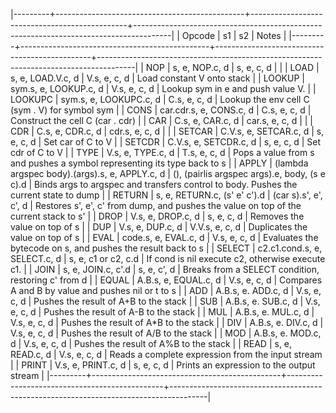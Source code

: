 |---------+-----------------------------------------------+-----------------------------------------------+---------------------------------------------------------------------------------------|
| Opcode  | s1                                            | s2                                            | Notes                                                                                 |
|---------+-----------------------------------------------+-----------------------------------------------+---------------------------------------------------------------------------------------|
| NOP     | s, e, NOP.c, d                                | s, e, c, d                                    |                                                                                       |
| LOAD    | s, e, LOAD.V.c, d                             | V.s, e, c, d                                  | Load constant V onto stack                                                            |
| LOOKUP  | sym.s, e, LOOKUP.c, d                         | V.s, e, c, d                                  | Lookup sym in e and push value V.                                                     |
| LOOKUPC | sym.s, e, LOOKUPC.c, d                        | C.s, e, c, d                                  | Lookup the env cell C (sym . V) for symbol sym                                        |
| CONS    | car.cdr.s, e, CONS.c, d                       | C.s, e, c, d                                  | Construct the cell C (car . cdr)                                                      |
| CAR     | C.s, e, CAR.c, d                              | car.s, e, c, d                                |                                                                                       |
| CDR     | C.s, e, CDR.c, d                              | cdr.s, e, c, d                                |                                                                                       |
| SETCAR  | C.V.s, e, SETCAR.c, d                         | s, e, c, d                                    | Set car of C to V                                                                     |
| SETCDR  | C.V.s, e, SETCDR.c, d                         | s, e, c, d                                    | Set cdr of C to V                                                                     |
| TYPE    | V.s, e, TYPE.c, d                             | T.s, e, c, d                                  | Pops a value from s and pushes a symbol representing its type back to s               |
| APPLY   | (lambda argspec body).(args).s, e, APPLY.c, d | (), (pairlis argspec args).e, body, (s e c).d | Binds args to argspec and transfers control to body. Pushes the current state to dump |
| RETURN  | s, e, RETURN.c, (s' e' c').d                  | (car s).s', e', c', d                         | Restores s', e', c' from dump, and pushes the value on top of the current stack to s' |
| DROP    | V.s, e, DROP.c, d                             | s, e, c, d                                    | Removes the value on top of s                                                         |
| DUP     | V.s, e, DUP.c, d                              | V.V.s, e, c, d                                | Duplicates the value on top of s                                                      |
| EVAL    | code.s, e, EVAL.c, d                          | V.s, e, c, d                                  | Evaluates the bytecode on s, and pushes the result back to s                          |
| SELECT  | c2.c1.cond.s, e, SELECT.c, d                  | s, e, c1 or c2, c.d                           | If cond is nil execute c2, otherwise execute c1.                                      |
| JOIN    | s, e, JOIN.c, c'.d                            | s, e, c', d                                   | Breaks from a SELECT condition, restoring c' from d                                   |
| EQUAL   | A.B.s, e, EQUAL.c, d                          | V.s, e, c, d                                  | Compares A and B by value and pushes nil or t to s                                    |
| ADD     | A.B.s, e. ADD.c, d                            | V.s, e, c, d                                  | Pushes the result of A+B to the stack                                                 |
| SUB     | A.B.s, e. SUB.c, d                            | V.s, e, c, d                                  | Pushes the result of A-B to the stack                                                 |
| MUL     | A.B.s, e. MUL.c, d                            | V.s, e, c, d                                  | Pushes the result of A*B to the stack                                                 |
| DIV     | A.B.s, e. DIV.c, d                            | V.s, e, c, d                                  | Pushes the result of A/B to the stack                                                 |
| MOD     | A.B.s, e. MOD.c, d                            | V.s, e, c, d                                  | Pushes the result of A%B to the stack                                                 |
| READ    | s, e, READ.c, d                               | V.s, e, c, d                                  | Reads a complete expression from the input stream                                     |
| PRINT   | V.s, e, PRINT.c, d                            | s, e, c, d                                    | Prints an expression to the output stream                                             |
|---------+-----------------------------------------------+-----------------------------------------------+---------------------------------------------------------------------------------------|
